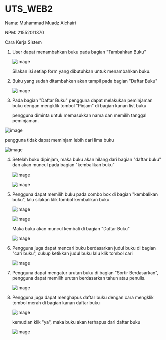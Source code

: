 # UTS_WEB2
Nama: Muhammad Muadz Alchairi

NPM: 21552011370

Cara Kerja Sistem 

1. User dapat menambahkan buku pada bagian "Tambahkan Buku"
   
   ![image](https://github.com/MuadzAlch/UTS_WEB2/assets/149521155/80832368-2f73-44a4-8069-98281540521e)

   Silakan isi setiap form yang dibutuhkan untuk menambahkan buku.

2. Buku yang sudah ditambahkan akan tampil pada bagian "Daftar Buku"
   
   ![image](https://github.com/MuadzAlch/UTS_WEB2/assets/149521155/c6083f83-0ce0-4011-8a07-7f5954d01e4c)

3.  Pada bagian "Daftar Buku" pengguna dapat melakukan peminjaman buku dengan mengklik tombol "Pinjam" di bagian kanan list buku

    pengguna diminta untuk memasukkan nama dan memilih tanggal peminjaman.
   
   ![image](https://github.com/MuadzAlch/UTS_WEB2/assets/149521155/357175d1-dcb9-4ab3-940e-dacaf6680411)


   pengguna tidak dapat meminjam lebih dari lima buku
   
   ![image](https://github.com/MuadzAlch/UTS_WEB2/assets/149521155/f1af79d8-f839-4cca-84c1-6037ba1dae5d)

4. Setelah buku dipinjam, maka buku akan hilang dari bagian "daftar buku" dan akan muncul pada bagian "kembalikan buku"

   ![image](https://github.com/MuadzAlch/UTS_WEB2/assets/149521155/6dee0ef2-6e8b-4eb3-b269-aa8f05896403)

   
   ![image](https://github.com/MuadzAlch/UTS_WEB2/assets/149521155/e18a11b0-973f-4320-9614-af0a34693bf9)

6. Pengguna dapat memilih buku pada combo box di bagian "kembalikan buku", lalu silakan klik tombol kembalikan buku.

   ![image](https://github.com/MuadzAlch/UTS_WEB2/assets/149521155/46f71d4c-e867-41ea-a315-f7a4b7a9d3e1)

   ![image](https://github.com/MuadzAlch/UTS_WEB2/assets/149521155/5376774d-f9e2-4479-8bc0-9d126ba8525e)

   Maka buku akan muncul kembali di bagian "Daftar Buku"

   ![image](https://github.com/MuadzAlch/UTS_WEB2/assets/149521155/6d281d2c-5ca1-4d7e-98cd-cd3ca0878484)

7. Pengguna juga dapat mencari buku berdasarkan judul buku di bagian "cari buku", cukup ketikkan judul buku lalu klik tombol cari

   ![image](https://github.com/MuadzAlch/UTS_WEB2/assets/149521155/2ce985d4-62fa-4224-abc5-cb543daed52e)

8. Pengguna dapat mengatur urutan buku di bagian "Sortir Berdasarkan", pengguna dapat memilih urutan berdasarkan tahun atau penulis.

   ![image](https://github.com/MuadzAlch/UTS_WEB2/assets/149521155/e8772ac3-cadd-4622-99d2-a3f02ae757ed)

9. Pengguna juga dapat menghapus daftar buku dengan cara mengklik tombol merah di bagian kanan daftar buku

    ![image](https://github.com/MuadzAlch/UTS_WEB2/assets/149521155/2c5bed1e-f883-4687-9ebc-f5c3ac474311)

   kemudian klik "ya", maka buku akan terhapus dari daftar buku

   ![image](https://github.com/MuadzAlch/UTS_WEB2/assets/149521155/341525e3-53cf-400b-ba40-ec38078285f8)










 

